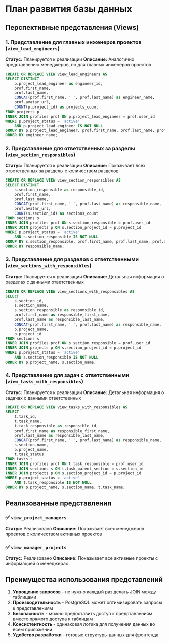 # План развития базы данных

## Перспективные представления (Views)

### 1. Представление для главных инженеров проектов (`view_lead_engineers`)
**Статус:** Планируется к реализации
**Описание:** Аналогично представлению менеджеров, но для главных инженеров проектов

```sql
CREATE OR REPLACE VIEW view_lead_engineers AS
SELECT DISTINCT
    p.project_lead_engineer as engineer_id,
    prof.first_name,
    prof.last_name,
    CONCAT(prof.first_name, ' ', prof.last_name) as engineer_name,
    prof.avatar_url,
    COUNT(p.project_id) as projects_count
FROM projects p
INNER JOIN profiles prof ON p.project_lead_engineer = prof.user_id
WHERE p.project_status = 'active'
    AND p.project_lead_engineer IS NOT NULL
GROUP BY p.project_lead_engineer, prof.first_name, prof.last_name, prof.avatar_url
ORDER BY engineer_name;
```

### 2. Представление для ответственных за разделы (`view_section_responsibles`)
**Статус:** Планируется к реализации
**Описание:** Показывает всех ответственных за разделы с количеством разделов

```sql
CREATE OR REPLACE VIEW view_section_responsibles AS
SELECT DISTINCT
    s.section_responsible as responsible_id,
    prof.first_name,
    prof.last_name,
    CONCAT(prof.first_name, ' ', prof.last_name) as responsible_name,
    prof.avatar_url,
    COUNT(s.section_id) as sections_count
FROM sections s
INNER JOIN profiles prof ON s.section_responsible = prof.user_id
INNER JOIN projects p ON s.section_project_id = p.project_id
WHERE p.project_status = 'active'
    AND s.section_responsible IS NOT NULL
GROUP BY s.section_responsible, prof.first_name, prof.last_name, prof.avatar_url
ORDER BY responsible_name;
```

### 3. Представление для разделов с ответственными (`view_sections_with_responsibles`)
**Статус:** Планируется к реализации
**Описание:** Детальная информация о разделах с данными ответственных

```sql
CREATE OR REPLACE VIEW view_sections_with_responsibles AS
SELECT 
    s.section_id,
    s.section_name,
    s.section_responsible as responsible_id,
    prof.first_name as responsible_first_name,
    prof.last_name as responsible_last_name,
    CONCAT(prof.first_name, ' ', prof.last_name) as responsible_name,
    p.project_name,
    p.project_id
FROM sections s
INNER JOIN profiles prof ON s.section_responsible = prof.user_id
INNER JOIN projects p ON s.section_project_id = p.project_id
WHERE p.project_status = 'active'
    AND s.section_responsible IS NOT NULL
ORDER BY p.project_name, s.section_name;
```

### 4. Представление для задач с ответственными (`view_tasks_with_responsibles`)
**Статус:** Планируется к реализации
**Описание:** Детальная информация о задачах с данными ответственных

```sql
CREATE OR REPLACE VIEW view_tasks_with_responsibles AS
SELECT 
    t.task_id,
    t.task_name,
    t.task_responsible as responsible_id,
    prof.first_name as responsible_first_name,
    prof.last_name as responsible_last_name,
    CONCAT(prof.first_name, ' ', prof.last_name) as responsible_name,
    s.section_name,
    p.project_name,
    t.task_status
FROM tasks t
INNER JOIN profiles prof ON t.task_responsible = prof.user_id
INNER JOIN sections s ON t.task_parent_section = s.section_id
INNER JOIN projects p ON s.section_project_id = p.project_id
WHERE p.project_status = 'active'
    AND t.task_responsible IS NOT NULL
ORDER BY p.project_name, s.section_name, t.task_name;
```

## Реализованные представления

### ✅ `view_project_managers`
**Статус:** Реализовано
**Описание:** Показывает всех менеджеров проектов с количеством активных проектов

### ✅ `view_manager_projects`
**Статус:** Реализовано
**Описание:** Показывает все активные проекты с информацией о менеджерах

## Преимущества использования представлений

1. **Упрощение запросов** - не нужно каждый раз делать JOIN между таблицами
2. **Производительность** - PostgreSQL может оптимизировать запросы к представлениям
3. **Безопасность** - можно предоставить доступ к представлениям вместо прямого доступа к таблицам
4. **Консистентность** - одинаковая логика для получения данных во всем приложении
5. **Удобство разработки** - готовые структуры данных для фронтенда
